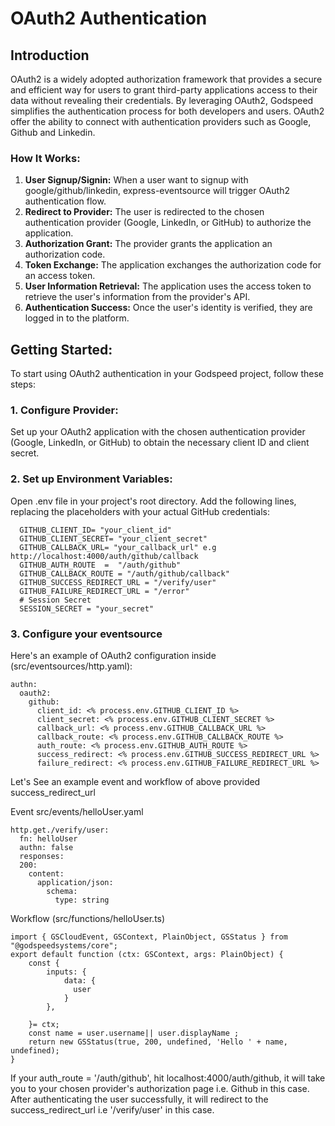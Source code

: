 # OAuth2 Authentication

## Introduction
  OAuth2 is a widely adopted authorization framework that provides a secure and efficient way for users to grant third-party applications access to their data without revealing their credentials. By leveraging OAuth2, Godspeed simplifies the authentication process for both developers and users. OAuth2 offer the ability to connect with authentication providers such as Google, Github and Linkedin.

### How It Works:
1. **User Signup/Signin:** When a user want to signup with google/github/linkedin, express-eventsource will trigger OAuth2 authentication flow.
2. **Redirect to Provider:** The user is redirected to the chosen authentication provider (Google, LinkedIn, or GitHub) to authorize the application.
3. **Authorization Grant:** The provider grants the application an authorization code.
4. **Token Exchange:** The application exchanges the authorization code for an access token.
5. **User Information Retrieval:** The application uses the access token to retrieve the user's information from the provider's API.
6. **Authentication Success:** Once the user's identity is verified, they are logged in to the platform.

## Getting Started: 
  To start using OAuth2 authentication in your Godspeed project, follow these steps:

### 1. Configure Provider:
  Set up your OAuth2 application with the chosen authentication provider (Google, LinkedIn, or GitHub) to obtain the necessary client ID and client secret.

### 2. Set up Environment Variables:
  Open .env file in your project's root directory.
  Add the following lines, replacing the placeholders with your actual GitHub credentials:
  ```
    GITHUB_CLIENT_ID= "your_client_id"
    GITHUB_CLIENT_SECRET= "your_client_secret"
    GITHUB_CALLBACK_URL= "your_callback_url" e.g http://localhost:4000/auth/github/callback
    GITHUB_AUTH_ROUTE  =  "/auth/github"
    GITHUB_CALLBACK_ROUTE = "/auth/github/callback"
    GITHUB_SUCCESS_REDIRECT_URL = "/verify/user"
    GITHUB_FAILURE_REDIRECT_URL = "/error"
    # Session Secret
    SESSION_SECRET = "your_secret"
  ```
### 3. Configure your eventsource

  Here's an example of OAuth2 configuration inside  (src/eventsources/http.yaml):
  ```
  authn:
    oauth2:
      github:
        client_id: <% process.env.GITHUB_CLIENT_ID %>  
        client_secret: <% process.env.GITHUB_CLIENT_SECRET %>    
        callback_url: <% process.env.GITHUB_CALLBACK_URL %>
        callback_route: <% process.env.GITHUB_CALLBACK_ROUTE %>
        auth_route: <% process.env.GITHUB_AUTH_ROUTE %>
        success_redirect: <% process.env.GITHUB_SUCCESS_REDIRECT_URL %>
        failure_redirect: <% process.env.GITHUB_FAILURE_REDIRECT_URL %>
  ```

  Let's See an example event and workflow of above provided success_redirect_url 
  
  Event src/events/helloUser.yaml
  ```
  http.get./verify/user:
    fn: helloUser
    authn: false
    responses:
    200:
      content:
        application/json:
          schema:
            type: string
  ```
 
  Workflow  (src/functions/helloUser.ts)
  ```
  import { GSCloudEvent, GSContext, PlainObject, GSStatus } from "@godspeedsystems/core";
  export default function (ctx: GSContext, args: PlainObject) {
      const {
          inputs: {
              data: {
                user
              }
          }, 
      
      }= ctx;
      const name = user.username|| user.displayName ;
      return new GSStatus(true, 200, undefined, 'Hello ' + name, undefined);  
  }
  ```
  If your auth_route = '/auth/github', hit localhost:4000/auth/github, it will take you to your chosen provider's authorization page i.e. Github in this case. 
  After authenticating the user successfully, it will redirect to the success_redirect_url i.e '/verify/user' in this case.







